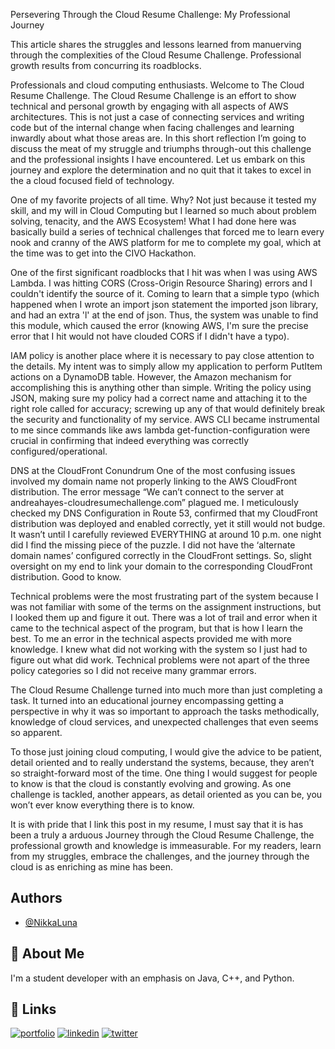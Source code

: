 Persevering Through the Cloud Resume Challenge: My Professional Journey 

This article shares the struggles and lessons learned from manuerving through the complexities of the Cloud Resume Challenge. Professional growth results from concurring its roadblocks. 


Professionals and cloud computing enthusiasts. Welcome to The Cloud Resume Challenge. The Cloud Resume Challenge is an effort to show technical and personal growth by engaging with all aspects of AWS architectures. This is not just a case of connecting services and writing code but of the internal change when facing challenges and learning inwardly about what those areas are. In this short reflection I’m going to discuss the meat of my struggle and triumphs through-out this challenge and the professional insights I have encountered. Let us embark on this journey and explore the determination and no quit that it takes to excel in the a cloud focused field of technology.


One of my favorite projects of all time. Why? Not just because it tested my skill, and my will in Cloud Computing but I learned so much about problem solving, tenacity, and the AWS Ecosystem! What I had done here was basically build a series of technical challenges that forced me to learn every nook and cranny of the AWS platform for me to complete my goal, which at the time was to get into the CIVO Hackathon.


One of the first significant roadblocks that I hit was when I was using AWS Lambda. I was hitting CORS (Cross-Origin Resource Sharing) errors and I couldn't identify the source of it. Coming to learn that a simple typo (which happened when I wrote an import json statement the imported json library, and had an extra 'l' at the end of json. Thus, the system was unable to find this module, which caused the error (knowing AWS, I'm sure the precise error that I hit would not have clouded CORS if I didn't have a typo).


IAM policy is another place where it is necessary to pay close attention to the details. My intent was to simply allow my application to perform PutItem actions on a DynamoDB table. However, the Amazon mechanism for accomplishing this is anything other than simple. Writing the policy using JSON, making sure my policy had a correct name and attaching it to the right role called for accuracy; screwing up any of that would definitely break the security and functionality of my service. AWS CLI became instrumental to me since commands like aws lambda get-function-configuration were crucial in confirming that indeed everything was correctly configured/operational.


DNS at the CloudFront Conundrum One of the most confusing issues involved my domain name not properly linking to the AWS CloudFront distribution. The error message “We can’t connect to the server at andreahayes-cloudresumechallenge.com” plagued me. I meticulously checked my DNS Configuration in Route 53, confirmed that my CloudFront distribution was deployed and enabled correctly, yet it still would not budge. It wasn’t until I carefully reviewed EVERYTHING at around 10 p.m. one night did I find the missing piece of the puzzle. I did not have the ‘alternate domain names’ configured correctly in the CloudFront settings. So, slight oversight on my end to link your domain to the corresponding CloudFront distribution. Good to know.


Technical problems were the most frustrating part of the system because I was not familiar with some of the terms on the assignment instructions, but I looked them up and figure it out. There was a lot of trail and error when it came to the technical aspect of the program, but that is how I learn the best. To me an error in the technical aspects provided me with more knowledge. I knew what did not working with the system so I just had to figure out what did work. Technical problems were not apart of the three policy categories so I did not receive many grammar errors.


The Cloud Resume Challenge turned into much more than just completing a task. It turned into an educational journey encompassing getting a perspective in why it was so important to approach the tasks methodically, knowledge of cloud services, and unexpected challenges that even seems so apparent.


To those just joining cloud computing, I would give the advice to be patient, detail oriented and to really understand the systems, because, they aren’t so straight-forward most of the time. One thing I would suggest for people to know is that the cloud is constantly evolving and growing. As one challenge is tackled, another appears, as detail oriented as you can be, you won’t ever know everything there is to know.


It is with pride that I link this post in my resume, I must say that it is has been a truly a arduous Journey through the Cloud Resume Challenge, the professional growth and knowledge is immeasurable. For my readers, learn from my struggles, embrace the challenges, and the journey through the cloud is as enriching as mine has been.



## Authors

- [@NikkaLuna](https://github.com/NikkaLuna)


## 🚀 About Me
I'm a student developer with an emphasis on Java, C++, and Python.  


## 🔗 Links
[![portfolio](https://img.shields.io/badge/my_portfolio-000?style=for-the-badge&logo=ko-fi&logoColor=white)](https://andreachristinehayes.wixsite.com/andreahayesart/)
[![linkedin](https://img.shields.io/badge/linkedin-0A66C2?style=for-the-badge&logo=linkedin&logoColor=white)](https://www.linkedin.com/in/andrea-hayes-msml/)
[![twitter](https://img.shields.io/badge/twitter-1DA1F2?style=for-the-badge&logo=twitter&logoColor=white)](https://twitter.com/AHayes_Ninja_)

